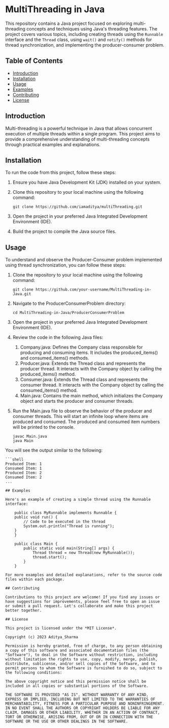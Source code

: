 # MultiThreading in Java

This repository contains a Java project focused on exploring multi-threading concepts and techniques using Java's threading features. The project covers various topics, including creating threads using the `Runnable` interface and the `Thread` class, using `wait()` and `notify()` methods for thread synchronization, and implementing the producer-consumer problem.

## Table of Contents

- [Introduction](#introduction)
- [Installation](#installation)
- [Usage](#usage)
- [Examples](#examples)
- [Contributing](#contributing)
- [License](#license)

## Introduction

Multi-threading is a powerful technique in Java that allows concurrent execution of multiple threads within a single program. This project aims to provide a comprehensive understanding of multi-threading concepts through practical examples and explanations.

## Installation

To run the code from this project, follow these steps:

1. Ensure you have Java Development Kit (JDK) installed on your system.
2. Clone this repository to your local machine using the following command:

   ```shell
   git clone https://github.com/iamaditya/multiThreading.git

3. Open the project in your preferred Java Integrated Development Environment (IDE).
4. Build the project to compile the Java source files.

## Usage
To understand and observe the Producer-Consumer problem implemented using thread synchronization, you can follow these steps:

1. Clone the repository to your local machine using the following command:

   ```shell
   git clone https://github.com/your-username/MultiThreading-in-Java.git

2. Navigate to the ProducerConsumerProblem directory:

    ```shell
    cd MultiThreading-in-Java/ProducerConsumerProblem

3. Open the project in your preferred Java Integrated Development Environment (IDE).

4. Review the code in the following Java files:

    1. Company.java: Defines the Company class responsible for producing and consuming items. It includes the produced_items() and consumed_items() methods.
    2. Producer.java: Extends the Thread class and represents the producer thread. It interacts with the Company object by calling the produced_items() method.
    3. Consumer.java: Extends the Thread class and represents the consumer thread. It interacts with the Company object by calling the consumed_items() method.
    4. Main.java: Contains the main method, which initializes the Company object and starts the producer and consumer threads.

5. Run the Main.java file to observe the behavior of the producer and consumer threads. This will start an infinite loop where items are produced and consumed. The produced and consumed item numbers will be printed to the console.

    ```shell
    javac Main.java
    java Main

You will see the output similar to the following:

    ```shell
    Produced Item: 1
    Consumed Item: 1
    Produced Item: 2
    Consumed Item: 2
    ... 
```
## Examples

Here's an example of creating a simple thread using the Runnable interface:

    public class MyRunnable implements Runnable {
    public void run() {
        // Code to be executed in the thread
        System.out.println("Thread is running");
    }
    }

    public class Main {
        public static void main(String[] args) {
            Thread thread = new Thread(new MyRunnable());
            thread.start();
        }
    }   

For more examples and detailed explanations, refer to the source code files within each package.

## Contributing

Contributions to this project are welcome! If you find any issues or have suggestions for improvements, please feel free to open an issue or submit a pull request. Let's collaborate and make this project better together.

## License 

This project is licensed under the *MIT License*.

Copyright (c) 2023 Aditya_Sharma

Permission is hereby granted, free of charge, to any person obtaining a copy of this software and associated documentation files (the "Software"), to deal in the Software without restriction, including without limitation the rights to use, copy, modify, merge, publish, distribute, sublicense, and/or sell copies of the Software, and to permit persons to whom the Software is furnished to do so, subject to the following conditions:

The above copyright notice and this permission notice shall be included in all copies or substantial portions of the Software.

THE SOFTWARE IS PROVIDED "AS IS", WITHOUT WARRANTY OF ANY KIND, EXPRESS OR IMPLIED, INCLUDING BUT NOT LIMITED TO THE WARRANTIES OF MERCHANTABILITY, FITNESS FOR A PARTICULAR PURPOSE AND NONINFRINGEMENT. IN NO EVENT SHALL THE AUTHORS OR COPYRIGHT HOLDERS BE LIABLE FOR ANY CLAIM, DAMAGES OR OTHER LIABILITY, WHETHER IN AN ACTION OF CONTRACT, TORT OR OTHERWISE, ARISING FROM, OUT OF OR IN CONNECTION WITH THE SOFTWARE OR THE USE OR OTHER DEALINGS IN THE SOFTWARE.
